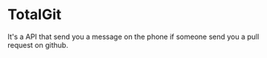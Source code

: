 # TotalGit
It's a API that send you a message on the phone if someone send you a pull request on github.
